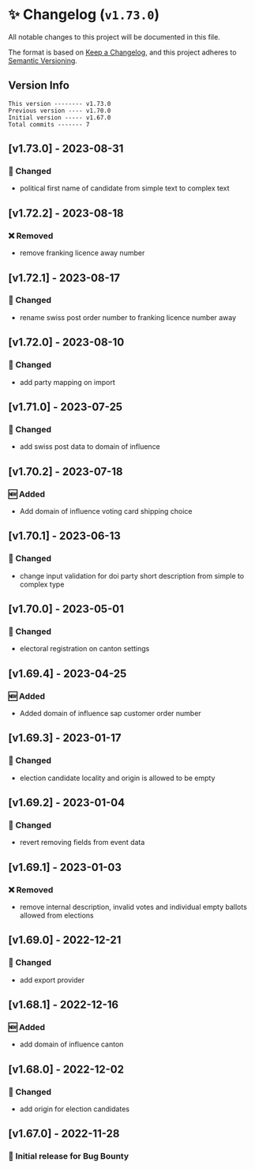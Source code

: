 # ✨ Changelog (`v1.73.0`)

All notable changes to this project will be documented in this file.

The format is based on [Keep a Changelog](https://keepachangelog.com/en/1.0.0/),
and this project adheres to [Semantic Versioning](https://semver.org/spec/v2.0.0.html).

## Version Info

```text
This version -------- v1.73.0
Previous version ---- v1.70.0
Initial version ----- v1.67.0
Total commits ------- 7
```

## [v1.73.0] - 2023-08-31

### 🔄 Changed

- political first name of candidate from simple text to complex text

## [v1.72.2] - 2023-08-18

### ❌ Removed

- remove franking licence away number

## [v1.72.1] - 2023-08-17

### 🔄 Changed

- rename swiss post order number to franking licence number away

## [v1.72.0] - 2023-08-10

### 🔄 Changed

- add party mapping on import

## [v1.71.0] - 2023-07-25

### 🔄 Changed

- add swiss post data to domain of influence

## [v1.70.2] - 2023-07-18

### 🆕 Added

- Add domain of influence voting card shipping choice

## [v1.70.1] - 2023-06-13

### 🔄 Changed

- change input validation for doi party short description from simple to complex type

## [v1.70.0] - 2023-05-01

### 🔄 Changed

- electoral registration on canton settings

## [v1.69.4] - 2023-04-25

### 🆕 Added

- Added domain of influence sap customer order number

## [v1.69.3] - 2023-01-17

### 🔄 Changed

- election candidate locality and origin is allowed to be empty

## [v1.69.2] - 2023-01-04

### 🔄 Changed

- revert removing fields from event data

## [v1.69.1] - 2023-01-03

### ❌ Removed

- remove internal description, invalid votes and individual empty ballots allowed from elections

## [v1.69.0] - 2022-12-21

### 🔄 Changed

- add export provider

## [v1.68.1] - 2022-12-16

### 🆕 Added

- add domain of influence canton

## [v1.68.0] - 2022-12-02

### 🔄 Changed

- add origin for election candidates

## [v1.67.0] - 2022-11-28

### 🎉 Initial release for Bug Bounty
